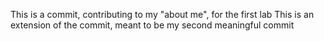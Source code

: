 This is a commit, contributing to my "about me", for the first lab 
This is an extension of the commit, meant to be my second meaningful commit
